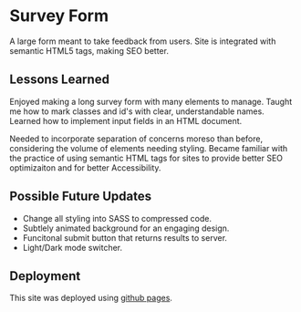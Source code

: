 # Survey Form

A large form meant to take feedback from users. Site is integrated with semantic HTML5 tags, making SEO better.

## Lessons Learned

Enjoyed making a long survey form with many elements to manage. Taught me how to mark classes and id's with clear, understandable names. Learned how to implement input fields in an HTML document.

Needed to incorporate separation of concerns moreso than before, considering the volume of elements needing styling. Became familiar with the practice of using semantic HTML tags for sites to provide better SEO optimizaiton and for better Accessibility.

## Possible Future Updates

* Change all styling into SASS to compressed code.
* Subtlely animated background for an engaging design.
* Funcitonal submit button that returns results to server.
* Light/Dark mode switcher.

## Deployment

This site was deployed using [github pages](https://pages.github.com/).
